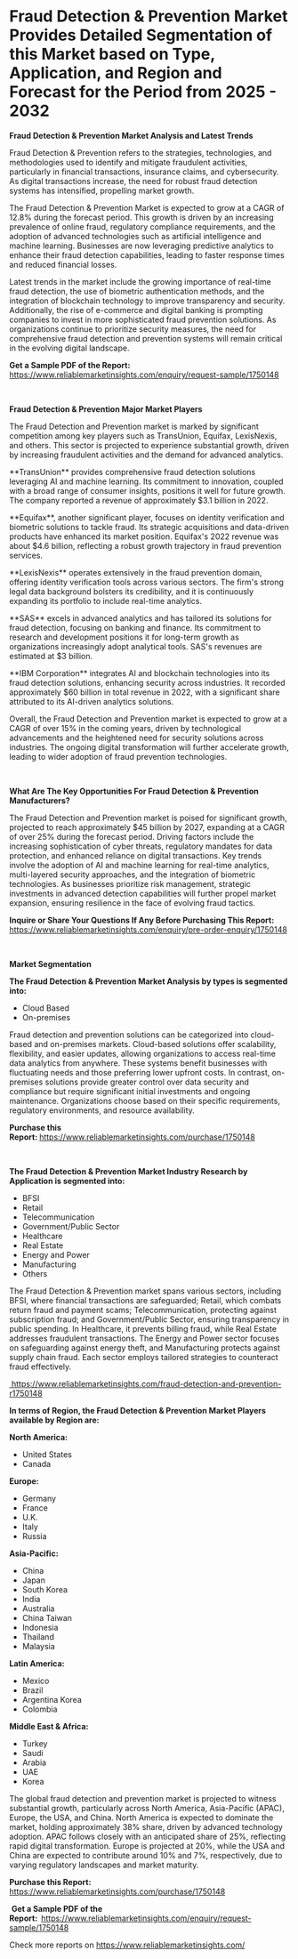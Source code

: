 <p><h1>Fraud Detection & Prevention Market Provides Detailed Segmentation of this Market based on Type, Application, and Region and Forecast for the Period from 2025 - 2032</h1></p><p><strong>Fraud Detection & Prevention Market Analysis and Latest Trends</strong></p>
<p><p>Fraud Detection & Prevention refers to the strategies, technologies, and methodologies used to identify and mitigate fraudulent activities, particularly in financial transactions, insurance claims, and cybersecurity. As digital transactions increase, the need for robust fraud detection systems has intensified, propelling market growth.</p><p>The Fraud Detection & Prevention Market is expected to grow at a CAGR of 12.8% during the forecast period. This growth is driven by an increasing prevalence of online fraud, regulatory compliance requirements, and the adoption of advanced technologies such as artificial intelligence and machine learning. Businesses are now leveraging predictive analytics to enhance their fraud detection capabilities, leading to faster response times and reduced financial losses.</p><p>Latest trends in the market include the growing importance of real-time fraud detection, the use of biometric authentication methods, and the integration of blockchain technology to improve transparency and security. Additionally, the rise of e-commerce and digital banking is prompting companies to invest in more sophisticated fraud prevention solutions. As organizations continue to prioritize security measures, the need for comprehensive fraud detection and prevention systems will remain critical in the evolving digital landscape.</p></p>
<p><strong>Get a Sample PDF of the Report:&nbsp;</strong> <a href="https://www.reliablemarketinsights.com/enquiry/request-sample/1750148?utm_campaign=3289&utm_medium=2&utm_source=Github&utm_content=ia&utm_term=09032025&utm_id=fraud-detection-prevention">https://www.reliablemarketinsights.com/enquiry/request-sample/1750148</a></p>
<p>&nbsp;</p>
<p><strong>Fraud Detection & Prevention Major Market Players</strong></p>
<p><p>The Fraud Detection and Prevention market is marked by significant competition among key players such as TransUnion, Equifax, LexisNexis, and others. This sector is projected to experience substantial growth, driven by increasing fraudulent activities and the demand for advanced analytics.</p><p>**TransUnion** provides comprehensive fraud detection solutions leveraging AI and machine learning. Its commitment to innovation, coupled with a broad range of consumer insights, positions it well for future growth. The company reported a revenue of approximately $3.1 billion in 2022.</p><p>**Equifax**, another significant player, focuses on identity verification and biometric solutions to tackle fraud. Its strategic acquisitions and data-driven products have enhanced its market position. Equifax's 2022 revenue was about $4.6 billion, reflecting a robust growth trajectory in fraud prevention services.</p><p>**LexisNexis** operates extensively in the fraud prevention domain, offering identity verification tools across various sectors. The firm's strong legal data background bolsters its credibility, and it is continuously expanding its portfolio to include real-time analytics.</p><p>**SAS** excels in advanced analytics and has tailored its solutions for fraud detection, focusing on banking and finance. Its commitment to research and development positions it for long-term growth as organizations increasingly adopt analytical tools. SAS's revenues are estimated at $3 billion.</p><p>**IBM Corporation** integrates AI and blockchain technologies into its fraud detection solutions, enhancing security across industries. It recorded approximately $60 billion in total revenue in 2022, with a significant share attributed to its AI-driven analytics solutions.</p><p>Overall, the Fraud Detection and Prevention market is expected to grow at a CAGR of over 15% in the coming years, driven by technological advancements and the heightened need for security solutions across industries. The ongoing digital transformation will further accelerate growth, leading to wider adoption of fraud prevention technologies.</p></p>
<p>&nbsp;</p>
<p><strong>What Are The Key Opportunities For Fraud Detection & Prevention Manufacturers?</strong></p>
<p><p>The Fraud Detection and Prevention market is poised for significant growth, projected to reach approximately $45 billion by 2027, expanding at a CAGR of over 25% during the forecast period. Driving factors include the increasing sophistication of cyber threats, regulatory mandates for data protection, and enhanced reliance on digital transactions. Key trends involve the adoption of AI and machine learning for real-time analytics, multi-layered security approaches, and the integration of biometric technologies. As businesses prioritize risk management, strategic investments in advanced detection capabilities will further propel market expansion, ensuring resilience in the face of evolving fraud tactics.</p></p>
<p><strong>Inquire or Share Your Questions If Any Before Purchasing This Report:</strong> <a href="https://www.reliablemarketinsights.com/enquiry/pre-order-enquiry/1750148?utm_campaign=3289&utm_medium=2&utm_source=Github&utm_content=ia&utm_term=09032025&utm_id=fraud-detection-prevention">https://www.reliablemarketinsights.com/enquiry/pre-order-enquiry/1750148</a></p>
<p>&nbsp;</p>
<p><strong>Market Segmentation</strong></p>
<p><strong>The Fraud Detection & Prevention Market Analysis by types is segmented into:</strong></p>
<p><ul><li>Cloud Based</li><li>On-premises</li></ul></p>
<p><p>Fraud detection and prevention solutions can be categorized into cloud-based and on-premises markets. Cloud-based solutions offer scalability, flexibility, and easier updates, allowing organizations to access real-time data analytics from anywhere. These systems benefit businesses with fluctuating needs and those preferring lower upfront costs. In contrast, on-premises solutions provide greater control over data security and compliance but require significant initial investments and ongoing maintenance. Organizations choose based on their specific requirements, regulatory environments, and resource availability.</p></p>
<p><strong>Purchase this Report:&nbsp;</strong><a href="https://www.reliablemarketinsights.com/purchase/1750148?utm_campaign=3289&utm_medium=2&utm_source=Github&utm_content=ia&utm_term=09032025&utm_id=fraud-detection-prevention">https://www.reliablemarketinsights.com/purchase/1750148</a></p>
<p>&nbsp;</p>
<p><strong>The Fraud Detection & Prevention Market Industry Research by Application is segmented into:</strong></p>
<p><ul><li>BFSI</li><li>Retail</li><li>Telecommunication</li><li>Government/Public Sector</li><li>Healthcare</li><li>Real Estate</li><li>Energy and Power</li><li>Manufacturing</li><li>Others</li></ul></p>
<p><p>The Fraud Detection & Prevention market spans various sectors, including BFSI, where financial transactions are safeguarded; Retail, which combats return fraud and payment scams; Telecommunication, protecting against subscription fraud; and Government/Public Sector, ensuring transparency in public spending. In Healthcare, it prevents billing fraud, while Real Estate addresses fraudulent transactions. The Energy and Power sector focuses on safeguarding against energy theft, and Manufacturing protects against supply chain fraud. Each sector employs tailored strategies to counteract fraud effectively.</p></p>
<p><a href="https://www.reliablemarketinsights.com/fraud-detection-and-prevention-r1750148?utm_campaign=3289&utm_medium=2&utm_source=Github&utm_content=ia&utm_term=09032025&utm_id=fraud-detection-prevention">&nbsp;https://www.reliablemarketinsights.com/fraud-detection-and-prevention-r1750148</a></p>
<p><strong>In terms of Region, the Fraud Detection & Prevention Market Players available by Region are:</strong></p>
<p>
    <p> <strong> North America: </strong>
        <ul>
            <li>United States</li>
            <li>Canada</li>
        </ul>
        </p> 
    <p> <strong> Europe: </strong>
        <ul>
            <li>Germany</li>
            <li>France</li>
            <li>U.K.</li>
            <li>Italy</li>
            <li>Russia</li>
        </ul>
        </p> 
    <p> <strong> Asia-Pacific: </strong>
        <ul>
            <li>China</li>
            <li>Japan</li>
            <li>South Korea</li>
            <li>India</li>
            <li>Australia</li>
            <li>China Taiwan</li>
            <li>Indonesia</li>
            <li>Thailand</li>
            <li>Malaysia</li>
        </ul>
        </p> 
    <p> <strong> Latin America: </strong>
        <ul>
            <li>Mexico</li>
            <li>Brazil</li>
            <li>Argentina Korea</li>
            <li>Colombia</li>
        </ul>
        </p> 
    <p> <strong> Middle East & Africa: </strong>
        <ul>
            <li>Turkey</li>
            <li>Saudi</li>
            <li>Arabia</li>
            <li>UAE</li>
            <li>Korea</li>
        </ul>
    </p>
    </p>
<p><p>The global fraud detection and prevention market is projected to witness substantial growth, particularly across North America, Asia-Pacific (APAC), Europe, the USA, and China. North America is expected to dominate the market, holding approximately 38% share, driven by advanced technology adoption. APAC follows closely with an anticipated share of 25%, reflecting rapid digital transformation. Europe is projected at 20%, while the USA and China are expected to contribute around 10% and 7%, respectively, due to varying regulatory landscapes and market maturity.</p></p>
<p><strong>Purchase this Report: </strong><a href="https://www.reliablemarketinsights.com/purchase/1750148?utm_campaign=3289&utm_medium=2&utm_source=Github&utm_content=ia&utm_term=09032025&utm_id=fraud-detection-prevention">https://www.reliablemarketinsights.com/purchase/1750148</a></p>
<p>&nbsp;<strong>Get a Sample PDF of the Report:&nbsp;&nbsp;</strong><a href="https://www.reliablemarketinsights.com/enquiry/request-sample/1750148?utm_campaign=3289&utm_medium=2&utm_source=Github&utm_content=ia&utm_term=09032025&utm_id=fraud-detection-prevention">https://www.reliablemarketinsights.com/enquiry/request-sample/1750148</a></p>
<p><strong></strong></p>
<p>Check more reports on <a href="https://www.reliablemarketinsights.com/?utm_campaign=3289&utm_medium=2&utm_source=Github&utm_content=ia&utm_term=09032025&utm_id=fraud-detection-prevention">https://www.reliablemarketinsights.com/</a></p>